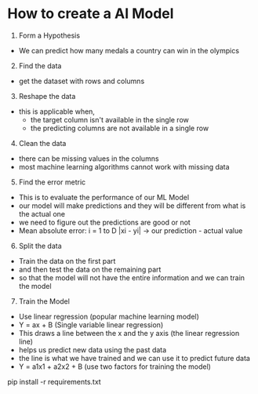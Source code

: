 # How to create a AI Model

1. Form a Hypothesis

- We can predict how many medals a country can win in the olympics

2. Find the data

- get the dataset with rows and columns

3. Reshape the data

- this is applicable when,
  - the target column isn't available in the single row
  - the predicting columns are not available in a single row

4. Clean the data

- there can be missing values in the columns
- most machine learning algorithms cannot work with missing data

5. Find the error metric

- This is to evaluate the performance of our ML Model
- our model will make predictions and they will be different from what is the actual one
- we need to figure out the predictions are good or not
- Mean absolute error: i = 1 to D |xi - yi| -> our prediction - actual value

6. Split the data

- Train the data on the first part
- and then test the data on the remaining part
- so that the model will not have the entire information and we can train the model

7. Train the Model

- Use linear regression (popular machine learning model)
- Y = ax + B (Single variable linear regression)
- This draws a line between the x and the y axis (the linear regression line)
- helps us predict new data using the past data
- the line is what we have trained and we can use it to predict future data
- Y = a1x1 + a2x2 + B (use two factors for training the model)

pip install -r requirements.txt
